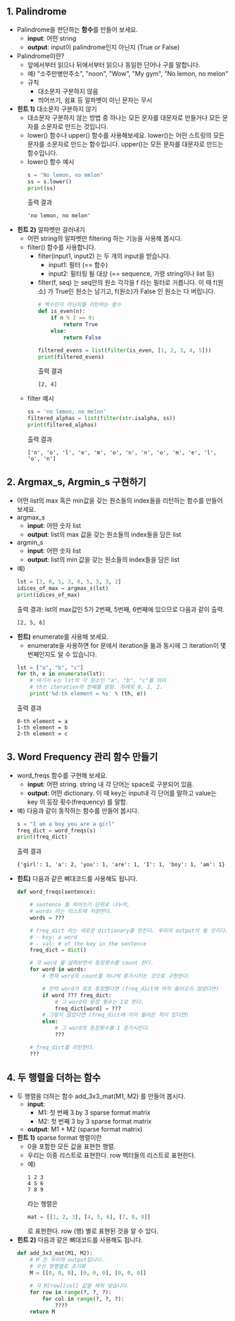 ## 1. Palindrome
- Palindrome을 판단하는 **함수**를 만들어 보세요.
    - **input**: 어떤 string
    - **output**: input이 palindrome인지 아닌지 (True or False)
- Palindrome이란?
    - 앞에서부터 읽으나 뒤에서부터 읽으나 동일한 단어나 구를 말합니다.
    - 예) "소주만병만주소", "noon", "Wow", "My gym", "No lemon, no melon"
    - 규칙
        - 대소문자 구분하지 않음
        - 띄어쓰기, 쉼표 등 알파벳이 아닌 문자는 무시
- **힌트 1)** 대소문자 구분하지 않기
    - 대소문자 구분하지 않는 방법 중 하나는 모든 문자를 대문자로 만들거나 모든 문자를 소문자로 만드는 것입니다.
    - lower() 함수나 upper() 함수를 사용해보세요. lower()는 어떤 스트링의 모든 문자를 소문자로 만드는 함수입니다. upper()는 모든 문자를 대문자로 만드는 함수입니다.
    - lower() 함수 예시
        ```python
        s = "No lemon, no melon"
        ss = s.lower()
        print(ss)
        ```
        출력 결과
        ```
        'no lemon, no melon'
        ```
- **힌트 2)** 알파벳만 걸러내기
    - 어떤 string의 알파벳만 filtering 하는 기능을 사용해 봅시다. 
    - filter() 함수를 사용합니다.
        - filter(input1, input2) 는 두 개의 input을 받습니다.
            - input1: 필터 (== 함수)
            - input2: 필터링 될 대상 (== sequence, 가령 string이나 list 등)
        - filter(f, seq) 는 seq안의 원소 각각을 f 라는 필터로 거릅니다. 이 때 f(원소) 가 True인 원소는 남기고, f(원소)가 False 인 원소는 다 버립니다.
            ```python
            # 짝수인지 아닌지를 리턴하는 함수
            def is_even(n):
                if n % 2 == 0:
                    return True
                else:
                    return False

            filtered_evens = list(filter(is_even, [1, 2, 3, 4, 5]))
            print(filtered_evens)
            ```
            출력 결과 
            ```
            [2, 4]
            ```
    - filter 예시
        ```python
        ss = 'no lemon, no melon'
        filtered_alphas = list(filter(str.isalpha, ss))
        print(filtered_alphas)
        ```
        출력 결과
        ```
        ['n', 'o', 'l', 'e', 'm', 'o', 'n', 'n', 'o', 'm', 'e', 'l', 'o', 'n']
        ```

## 2. Argmax_s, Argmin_s 구현하기
- 어떤 list의 max 혹은 min값을 갖는 원소들의 index들을 리턴하는 함수를 만들어보세요.
- argmax_s
    - **input**: 어떤 숫자 list
    - **output**: list의 max 값을 갖는 원소들의 index들을 담은 list
- argmin_s
    - **input**: 어떤 숫자 list
    - **output**: list의 min 값을 갖는 원소들의 index들을 담은 list
- 예)
    ```python
    lst = [3, 0, 5, 3, 0, 5, 5, 3, 2]
    idices_of_max = argmax_s(lst)
    print(idices_of_max)
    ```
    출력 결과: lst의 max값인 5가 2번째, 5번째, 6번째에 있으므로 다음과 같이 출력.
    ```
    [2, 5, 6]
    ```
- **힌트)** enumerate를 사용해 보세요.
    - enumerate을 사용하면 for 문에서 iteration을 돎과 동시에 그 iteration이 몇 번째인지도 알 수 있습니다.
    ```python
    lst = ["a", "b", "c"]
    for th, e in enumerate(lst):
        # 여기서 e는 lst의 각 원소인 "a", "b", "c"를 의미
        # th는 iteration의 번째를 말함. 차례로 0, 1, 2.
        print('%d-th element = %s' % (th, e))
    ```
    출력 결과
    ```
    0-th element = a
    1-th element = b
    2-th element = c
    ```


## 3. Word Frequency 관리 함수 만들기
- word_freqs 함수를 구현해 보세요.
    - **input**: 어떤 string. string 내 각 단어는 space로 구분되어 있음.
    - **output**: 어떤 dictionary. 이 때 key는 input내 각 단어를 말하고 value는 key 의 등장 횟수(frequency) 를 말함.
- 예) 다음과 같이 동작하는 함수를 만들어 봅시다.
    ```python
    s = "I am a boy you are a girl"
    freq_dict = word_freqs(s)
    print(freq_dict)
    ```
    출력 결과
    ```
    {'girl': 1, 'a': 2, 'you': 1, 'are': 1, 'I': 1, 'boy': 1, 'am': 1}
    ```
- **힌트)** 다음과 같은 뼈대코드를 사용해도 됩니다.
    ```python
    def word_freqs(sentence):

        # sentence 를 띄어쓰기 단위로 나누어, 
        # words 라는 리스트에 저장한다.
        words = ???

        # freq_dict 라는 새로운 dictionary를 만든다. 우리의 output이 될 것이다.
        # - key: a word
        # - val: # of the key in the sentence
        freq_dict = dict()

        # 각 word 를 살펴보면서 등장횟수를 count 한다.
        for word in words:
            # 현재 word의 count를 하나씩 증가시키는 것으로 구현한다.

            # 만약 word가 최초 등장했다면 (freq_dict에 아직 들어오지 않았다면)
            if word ??? freq_dict:
                # 그 word의 등장 횟수는 1로 한다.
                freq_dict[word] = ???
            # 그렇지 않았다면 (freq_dict에 이미 들어온 적이 있다면)
            else:
                # 그 word의 등장횟수를 1 증가시킨다.
                ???

        # freq_dict를 리턴한다.
        ???
    ```


## 4. 두 행렬을 더하는 함수
- 두 행렬을 더하는 함수 add_3x3_mat(M1, M2) 를 만들어 봅시다.
    - **input**:
        - M1: 첫 번째 3 by 3 sparse format matrix
        - M2: 첫 번째 3 by 3 sparse format matrix
    - **output**: M1 + M2 (sparse format matrix)
- **힌트 1)** sparse format 행렬이란
    - 0을 포함한 모든 값을 표현한 행렬.
    - 우리는 이중 리스트로 표현한다. row 벡터들의 리스트로 표현한다.
    - 예)
        ```
        1 2 3
        4 5 6
        7 8 9
        ```
        라는 행렬은
        ```python
        mat = [[1, 2, 3], [4, 5, 6], [7, 8, 9]]
        ```
        로 표현한다. row (행) 별로 표현된 것을 알 수 있다.
- **힌트 2)** 다음과 같은 뼈대코드를 사용해도 됩니다.
    ```python
    def add_3x3_mat(M1, M2):
        # M 은 우리의 output입니다.
        # 우선 영행렬로 초기화
        M = [[0, 0, 0], [0, 0, 0], [0, 0, 0]]

        # 각 M[row][col] 값을 채워 넣습니다.
        for row in range(?, ?, ?):
            for col in range(?, ?, ?):
                ????
        return M
    ```

